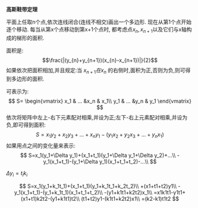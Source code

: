 **高斯鞋带定理**

平面上任取n个点,依次连线闭合(连线不相交)画出一个多边形.
现在从第1个点开始逐个移动.
每当从第x个点移动到第x+1个点时,
都考虑点$x_{n},x_{n+1}$以及它们与x轴构成的梯形的面积.

面积是:
$$\frac{|(y_{n}+y_{n+1})(x_{n}-x_{n+1})|}{2}$$
如果依次把面积相加,并且规定:当 $x_{n+1}在x_n$ 的右侧时,面积为正,否则为负,则可得到多边形的面积.


可表示为:
$$
S=
\begin{vmatrix}
x_1 & ... &x_n & x_1\\ 
y_1 & ... &y_n & y_1
\end{vmatrix}
$$
依次将矩阵中左上-右下元素配对相乘,并设为正;左下-右上元素配对相乘,并设为负,即可得到面积:
$$
S=x_1y_2+x_2y_3+...+x_ny_1-(y_1x_2+y_2x_3+...+y_nx_1)
$$
如果用点之间的变化量来表示:
$$
S=x_1(y_1+\Delta y_1)+(x_1+t_1)(y_1+\Delta y_1+\Delta y_2)+...\\
-y_1(x_1+t_1)-(y_1+\Delta y_1)(x_1+t_1+t_2)-...\\
$$

$\Delta y_i=t_i k_i$

$$
S=x_1(y_1+k_1t_1)+(x_1+t_1)(y_1+k_1t_1+k_2t_2)\\
+(x1+t1+t2)y1\\
-y_1(x_1+t_1)-(y_1+k_1t_1)(x_1+t_1+t_2)\\
-(y1+k1t1+k2t2)x_1\\
=x1k1t1-y1t1+(x1+t1)k2t2-(y1+k1t1)t2\\
(t1+t2)y1-(k1t1+k2t2)x1\\
=(k2-k1)t1t2
$$